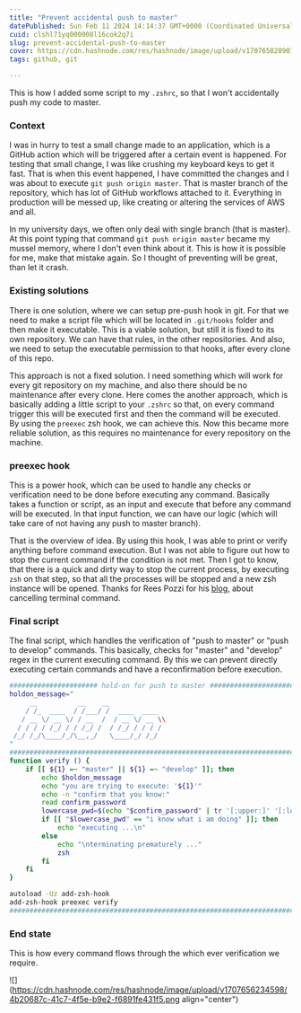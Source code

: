 ```yaml
---
title: "Prevent accidental push to master"
datePublished: Sun Feb 11 2024 14:14:37 GMT+0000 (Coordinated Universal Time)
cuid: clshl71yq000008l16cok2q7i
slug: prevent-accidental-push-to-master
cover: https://cdn.hashnode.com/res/hashnode/image/upload/v1707658209014/f29fc6e5-0733-4a81-b65a-1d336765507f.png
tags: github, git

---
```


This is how I added some script to my `.zshrc`, so that I won't accidentally push my code to master.

### Context

I was in hurry to test a small change made to an application, which is a GitHub action which will be triggered after a certain event is happened. For testing that small change, I was like crushing my keyboard keys to get it fast. That is when this event happened, I have committed the changes and I was about to execute `git push origin master`. That is master branch of the repository, which has lot of GitHub workflows attached to it. Everything in production will be messed up, like creating or altering the services of AWS and all.

In my university days, we often only deal with single branch (that is master). At this point typing that command `git push origin master` became my mussel memory, where I don't even think about it. This is how it is possible for me, make that mistake again. So I thought of preventing will be great, than let it crash.

### Existing solutions

There is one solution, where we can setup pre-push hook in git. For that we need to make a script file which will be located in `.git/hooks` folder and then make it executable. This is a viable solution, but still it is fixed to its own repository. We can have that rules, in the other repositories. And also, we need to setup the executable permission to that hooks, after every clone of this repo.

This approach is not a fixed solution. I need something which will work for every git repository on my machine, and also there should be no maintenance after every clone. Here comes the another approach, which is basically adding a little script to your `.zshrc` so that, on every command trigger this will be executed first and then the command will be executed. By using the `preexec` zsh hook, we can achieve this. Now this became more reliable solution, as this requires no maintenance for every repository on the machine.

### preexec hook

This is a power hook, which can be used to handle any checks or verification need to be done before executing any command. Basically takes a function or script, as an input and execute that before any command will be executed. In that input function, we can have our logic (which will take care of not having any push to master branch).

That is the overview of idea. By using this hook, I was able to print or verify anything before command execution. But I was not able to figure out how to stop the current command if the condition is not met. Then I got to know, that there is a quick and dirty way to stop the current process, by executing `zsh` on that step, so that all the processes will be stopped and a new zsh instance will be opened. Thanks for Rees Pozzi for his [blog](https://reespozzi.medium.com/cancel-a-terminal-command-during-preexec-zsh-function-c5b0d27b99fb), about cancelling terminal command.

### Final script

The final script, which handles the verification of "push to master" or "push to develop" commands. This basically, checks for "master" and "develop" regex in the current executing command. By this we can prevent directly executing certain commands and have a reconfirmation before execution.

```bash
###################### hold-on for push to master #############################
holdon_message="
     __          __    __             
    / /_  ____  / /___/ /  ____  ____ 
   / __ \/ __ \/ / __  /  / __ \/ __ \\
  / / / / /_/ / / /_/ /  / /_/ / / / /
 /_/ /_/\____/_/\__,_/   \____/_/ /_/                                       
"
###############################################################################
function verify () {
    if [[ ${1} =~ "master" || ${1} =~ "develop" ]]; then
    	echo $holdon_message
        echo "you are trying to execute: '${1}'"
        echo -n "confirm that you know:"
        read confirm_password
        lowercase_pwd=$(echo "$confirm_password" | tr '[:upper:]' '[:lower:]')
        if [[ "$lowercase_pwd" == "i know what i am doing" ]]; then
            echo "executing ...\n"
        else
            echo "\nterminating prematurely ..."
            zsh
        fi
    fi
}

autoload -Uz add-zsh-hook
add-zsh-hook preexec verify
###############################################################################
```

### End state

This is how every command flows through the which ever verification we require.

![](https://cdn.hashnode.com/res/hashnode/image/upload/v1707656234598/4b20687c-41c7-4f5e-b9e2-f6891fe431f5.png align="center")